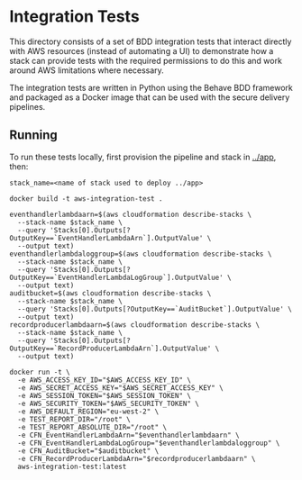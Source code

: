 # Integration Tests

This directory consists of a set of BDD integration tests that interact directly with
AWS resources (instead of automating a UI) to demonstrate how a stack can provide tests
with the required permissions to do this and work around AWS limitations where necessary.

The integration tests are written in Python using the Behave BDD framework and packaged 
as a Docker image that can be used with the secure delivery pipelines.

## Running

To run these tests locally, first provision the pipeline and stack in [../app](../app), then:

```shell
stack_name=<name of stack used to deploy ../app>

docker build -t aws-integration-test .

eventhandlerlambdaarn=$(aws cloudformation describe-stacks \
  --stack-name $stack_name \
  --query 'Stacks[0].Outputs[?OutputKey==`EventHandlerLambdaArn`].OutputValue' \
  --output text)
eventhandlerlambdaloggroup=$(aws cloudformation describe-stacks \
  --stack-name $stack_name \
  --query 'Stacks[0].Outputs[?OutputKey==`EventHandlerLambdaLogGroup`].OutputValue' \
  --output text)
auditbucket=$(aws cloudformation describe-stacks \
  --stack-name $stack_name \
  --query 'Stacks[0].Outputs[?OutputKey==`AuditBucket`].OutputValue' \
  --output text)
recordproducerlambdaarn=$(aws cloudformation describe-stacks \
  --stack-name $stack_name \
  --query 'Stacks[0].Outputs[?OutputKey==`RecordProducerLambdaArn`].OutputValue' \
  --output text)
  
docker run -t \
  -e AWS_ACCESS_KEY_ID="$AWS_ACCESS_KEY_ID" \
  -e AWS_SECRET_ACCESS_KEY="$AWS_SECRET_ACCESS_KEY" \
  -e AWS_SESSION_TOKEN="$AWS_SESSION_TOKEN" \
  -e AWS_SECURITY_TOKEN="$AWS_SECURITY_TOKEN" \
  -e AWS_DEFAULT_REGION="eu-west-2" \
  -e TEST_REPORT_DIR="/root" \
  -e TEST_REPORT_ABSOLUTE_DIR="/root" \
  -e CFN_EventHandlerLambdaArn="$eventhandlerlambdaarn" \
  -e CFN_EventHandlerLambdaLogGroup="$eventhandlerlambdaloggroup" \
  -e CFN_AuditBucket="$auditbucket" \
  -e CFN_RecordProducerLambdaArn="$recordproducerlambdaarn" \
  aws-integration-test:latest
```
